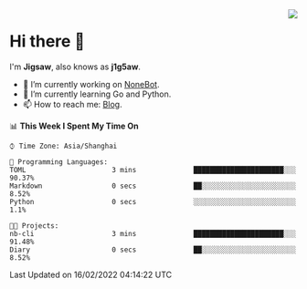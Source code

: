 <a href="#">
  <img align="right" src="https://github-readme-stats.vercel.app/api?username=j1g5awi&count_private=true&show_icons=true&title_color=80070B&text_color=B3B3B3&bg_color=212121&icon_color=80070B" />
</a>

# Hi there 👋

I'm **Jigsaw**, also knows as **j1g5aw**.

- 🔭 I’m currently working on [NoneBot](https://github.com/nonebot).
- 🌱 I’m currently learning Go and Python.
- 📫 How to reach me: [Blog](https://blog.maddestroyer.xyz/).

<!--START_SECTION:waka-->
📊 **This Week I Spent My Time On** 

```text
⌚︎ Time Zone: Asia/Shanghai

💬 Programming Languages: 
TOML                     3 mins              ██████████████████████░░░   90.37% 
Markdown                 0 secs              ██░░░░░░░░░░░░░░░░░░░░░░░   8.52% 
Python                   0 secs              ░░░░░░░░░░░░░░░░░░░░░░░░░   1.1%

🐱‍💻 Projects: 
nb-cli                   3 mins              ██████████████████████░░░   91.48% 
Diary                    0 secs              ██░░░░░░░░░░░░░░░░░░░░░░░   8.52%

```


 Last Updated on 16/02/2022 04:14:22 UTC
<!--END_SECTION:waka-->
